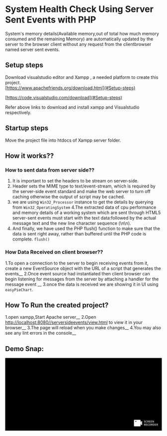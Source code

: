 # System Health Check Using Server Sent Events with PHP
System's memory details(Available memory,out of total how much memory consumed and the remaining Memory) are automatically updated  by the server to the browser client without any request from the clientbrowser named server sent events.

## Setup steps
Download visualstudio editor and Xampp , a needed platform to create this project.   
[https://www.apachefriends.org/download.html](#Setup-steps)

[https://code.visualstudio.com/download](#Setup-steps)

Refer above links to download and install xampp and Visualstudio respectively. 
## Startup steps

  Move the project file into htdocs of Xampp server folder.
## How it works??

### How to sent data from server side??
 1. It is important to set the headers to be stream on server-side.
 2. Header sets the MIME type to text/event-stream, which is required by the server-side event standard and make the web server to turn off caching otherwise the output of script may be cached.
 3. we are using   `Win32_Processor` instance to get the details by querying from `Win32_OperatingSystem`
 4.The extracted data of cpu performance and memory details of a working system which are sent through HTML5 server-sent events must start with the text data:followed by the actual message text and the new line character sequence (\n\n).
 5. And finally, we have used the PHP flush() function to make sure that the data is sent right away, rather than buffered until the PHP code is complete.
  `flush()` 
### How Data Received on client browser??
 1.To open a connection to the server to begin receiving events from it, create a new EventSource object with the URL of a script that generates the events__
 2.Once event source had instantiated  then client browser can begin listening for messages from the server by attaching a handler for the message event __
 3.once the data is received we are showing it in UI using `easyPieChart`.
## How To Run the created project?
 1.open xampp,Start Apache server__
 2.Open [http://localhost:8080//serversideevents/view.html](http://localhost:8080//serversideevents/view.html) to view it in your browser__
 3.The page will reload when you make changes__
 4.You may also see any lint errors in the console__
## Demo Snap:
![Alt text](./systemhealthcheck.gif)